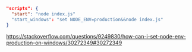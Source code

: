```json
"scripts": {
  "start": "node index.js"
  "start_windows": "set NODE_ENV=production&&node index.js"
}
```

https://stackoverflow.com/questions/9249830/how-can-i-set-node-env-production-on-windows/30272349#30272349

